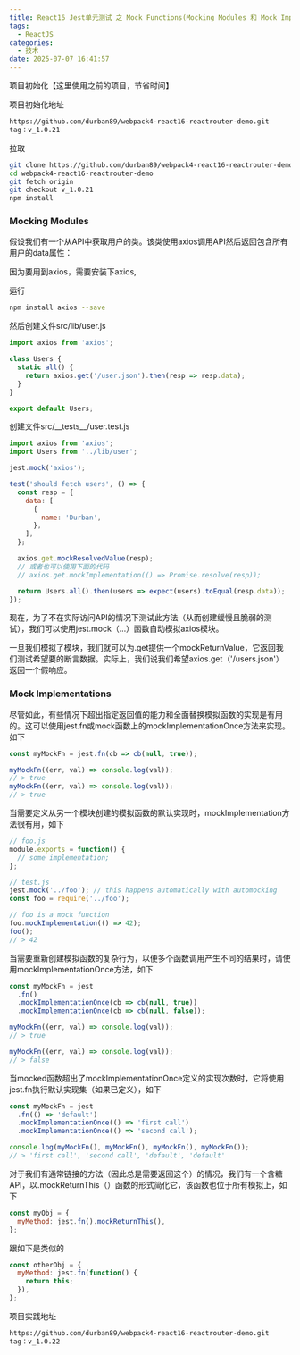 ```yaml
---
title: React16 Jest单元测试 之 Mock Functions(Mocking Modules 和 Mock Implementations)
tags:
  - ReactJS
categories:
  - 技术
date: 2025-07-07 16:41:57
---
```


项目初始化【这里使用之前的项目，节省时间】

项目初始化地址

```bash
https://github.com/durban89/webpack4-react16-reactrouter-demo.git
tag：v_1.0.21
```

拉取

```bash
git clone https://github.com/durban89/webpack4-react16-reactrouter-demo.git 
cd webpack4-react16-reactrouter-demo
git fetch origin
git checkout v_1.0.21
npm install
```

### **Mocking Modules**

假设我们有一个从API中获取用户的类。该类使用axios调用API然后返回包含所有用户的data属性：

因为要用到axios，需要安装下axios,

运行

```bash
npm install axios --save
```

然后创建文件src/lib/user.js

```js
import axios from 'axios';

class Users {
  static all() {
    return axios.get('/user.json').then(resp => resp.data);
  }
}

export default Users;
```

创建文件src/\_\_tests\_\_/user.test.js

```js
import axios from 'axios';
import Users from '../lib/user';

jest.mock('axios');

test('should fetch users', () => {
  const resp = {
    data: [
      {
        name: 'Durban',
      },
    ],
  };

  axios.get.mockResolvedValue(resp);
  // 或者也可以使用下面的代码
  // axios.get.mockImplementation(() => Promise.resolve(resp));

  return Users.all().then(users => expect(users).toEqual(resp.data));
});
```

现在，为了不在实际访问API的情况下测试此方法（从而创建缓慢且脆弱的测试），我们可以使用jest.mock（...）函数自动模拟axios模块。

一旦我们模拟了模块，我们就可以为.get提供一个mockReturnValue，它返回我们测试希望要的断言数据。实际上，我们说我们希望axios.get（'/users.json'）返回一个假响应。

### **Mock Implementations**

尽管如此，有些情况下超出指定返回值的能力和全面替换模拟函数的实现是有用的。这可以使用jest.fn或mock函数上的mockImplementationOnce方法来实现。如下

```js
const myMockFn = jest.fn(cb => cb(null, true));

myMockFn((err, val) => console.log(val));
// > true
myMockFn((err, val) => console.log(val));
// > true
```

当需要定义从另一个模块创建的模拟函数的默认实现时，mockImplementation方法很有用，如下

```js
// foo.js
module.exports = function() {
  // some implementation;
};

// test.js
jest.mock('../foo'); // this happens automatically with automocking
const foo = require('../foo');

// foo is a mock function
foo.mockImplementation(() => 42);
foo();
// > 42
```

当需要重新创建模拟函数的复杂行为，以便多个函数调用产生不同的结果时，请使用mockImplementationOnce方法，如下

```js
const myMockFn = jest
  .fn()
  .mockImplementationOnce(cb => cb(null, true))
  .mockImplementationOnce(cb => cb(null, false));

myMockFn((err, val) => console.log(val));
// > true

myMockFn((err, val) => console.log(val));
// > false
```

当mocked函数超出了mockImplementationOnce定义的实现次数时，它将使用jest.fn执行默认实现集（如果已定义），如下

```js
const myMockFn = jest
  .fn(() => 'default')
  .mockImplementationOnce(() => 'first call')
  .mockImplementationOnce(() => 'second call');

console.log(myMockFn(), myMockFn(), myMockFn(), myMockFn());
// > 'first call', 'second call', 'default', 'default'
```

对于我们有通常链接的方法（因此总是需要返回这个）的情况，我们有一个含糖API，以.mockReturnThis（）函数的形式简化它，该函数也位于所有模拟上，如下

```js
const myObj = {
  myMethod: jest.fn().mockReturnThis(),
};
```

跟如下是类似的

```js
const otherObj = {
  myMethod: jest.fn(function() {
    return this;
  }),
};
```

项目实践地址

```bash
https://github.com/durban89/webpack4-react16-reactrouter-demo.git
tag：v_1.0.22
```
